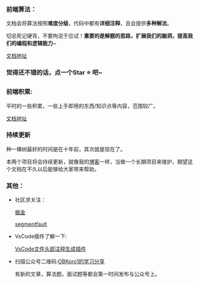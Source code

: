 ### 前端算法：

文档会将算法按照**难度分级**，代码中都有**详细注释**，且会提供**多种解法**。

切忌死记硬背，不要拘泥于应试！**重要的是解题的思路，扩展我们的脑洞，提高我们的编程和逻辑能力**~

[文档地址](http://obkoro1.com/web_accumulate/accumulate/)

### 觉得还不错的话，点一个Star ⭐️ 吧~

### 前端积累:

平时的一些积累，一些上手即用的东西/知识点等内容，范围较广。

[文档地址](http://obkoro1.com/web_accumulate/algorithm/)

### 持续更新

种一棵树最好的时间是在十年前，其次就是现在了。

本两个项目将会持续更新，就像我的[博客](http://obkoro1.com/)一样，当做一个长期项目来维护，期望这个文档在不久以后能够给大家带来帮助。


### 其他：

* 社区求关注：

    [掘金](https://juejin.im/user/58714f0eb123db4a2eb95372/posts)
 
    [segmentfault](https://segmentfault.com/u/obkoro1/articles)

* VsCode插件了解一下:

    [VsCode文件头部注释生成插件](https://github.com/OBKoro1/koro1FileHeader)

* 扫描公众号二维码:[OBKoro1的学习分享](https://user-gold-cdn.xitu.io/2018/5/1/1631b6f52f7e7015?w=344&h=344&f=jpeg&s=8317)

    有新的文章，算法题，面试题等都会第一时间发布与公众号上。